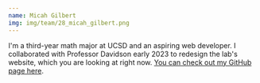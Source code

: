 ```yaml
---
name: Micah Gilbert
img: img/team/28_micah_gilbert.png
---
```


I'm a third-year math major at UCSD and an aspiring web developer. I collaborated with
Professor Davidson early 2023 to redesign the lab's website, which you are
looking at right now. [You can check out my GitHub page here](https://github.com/micahsgilbert).
